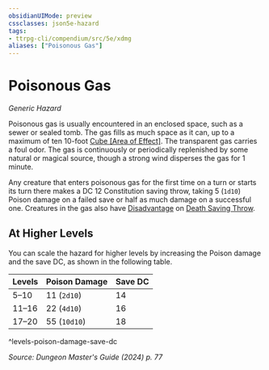 ```yaml
---
obsidianUIMode: preview
cssclasses: json5e-hazard
tags:
- ttrpg-cli/compendium/src/5e/xdmg
aliases: ["Poisonous Gas"]
---
```

# Poisonous Gas
*Generic Hazard*  

Poisonous gas is usually encountered in an enclosed space, such as a sewer or sealed tomb. The gas fills as much space as it can, up to a maximum of ten 10-foot [Cube [Area of Effect]](3-Mechanics/CLI/rules/variant-rules/cube-area-of-effect-xphb.md). The transparent gas carries a foul odor. The gas is continuously or periodically replenished by some natural or magical source, though a strong wind disperses the gas for 1 minute.

Any creature that enters poisonous gas for the first time on a turn or starts its turn there makes a DC 12 Constitution saving throw, taking 5 (`1d10`) Poison damage on a failed save or half as much damage on a successful one. Creatures in the gas also have [Disadvantage](3-Mechanics/CLI/rules/variant-rules/disadvantage-xphb.md) on [Death Saving Throw](3-Mechanics/CLI/rules/variant-rules/death-saving-throw-xphb.md).

## At Higher Levels

You can scale the hazard for higher levels by increasing the Poison damage and the save DC, as shown in the following table.

| Levels | Poison Damage | Save DC |
|--------|---------------|---------|
| 5–10 | 11 (`2d10`) | 14 |
| 11–16 | 22 (`4d10`) | 16 |
| 17–20 | 55 (`10d10`) | 18 |
^levels-poison-damage-save-dc

*Source: Dungeon Master's Guide (2024) p. 77*
